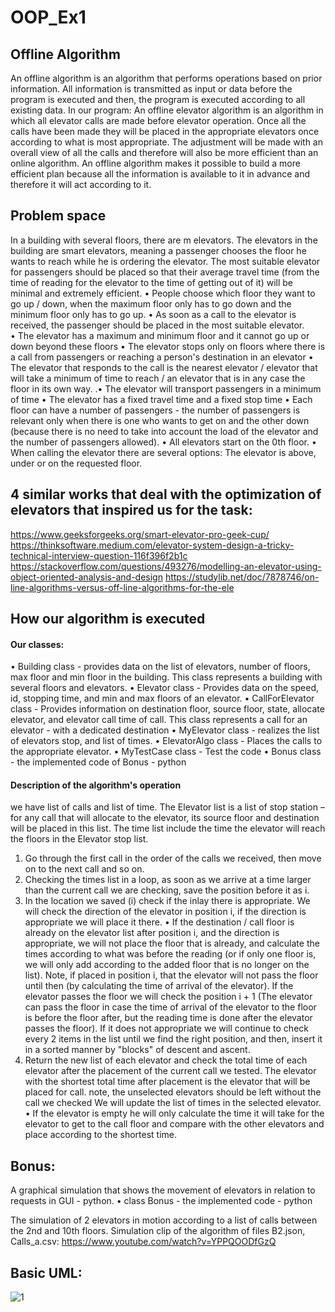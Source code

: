 # OOP_Ex1

## Offline Algorithm
An offline algorithm is an algorithm that performs operations based on prior information. All information is transmitted as input or data before the program is executed and then, the program is executed according to all existing data.
In our program: An offline elevator algorithm is an algorithm in which all elevator calls are made before elevator operation. Once all the calls have been made they will be placed in the appropriate elevators once according to what is most appropriate. The adjustment will be made with an overall view of all the calls and therefore will also be more efficient than an online algorithm.
An offline algorithm makes it possible to build a more efficient plan because all the information is available to it in advance and therefore it will act according to it.


## Problem space
In a building with several floors, there are m elevators. The elevators in the building are smart elevators, meaning a passenger chooses the floor he wants to reach while he is ordering the elevator.
The most suitable elevator for passengers should be placed so that their average travel time (from the time of reading for the elevator to the time of getting out of it) will be minimal and extremely efficient.
• People choose which floor they want to go up / down, when the maximum floor                                             only has to go down and the minimum floor only has to go up.
• As soon as a call to the elevator is received, the passenger should be placed in the most suitable elevator.  
• The elevator has a maximum and minimum floor and it cannot go up or down beyond these floors
• The elevator stops only on floors where there is a call from passengers or reaching a person's destination in an elevator
• The elevator that responds to the call is the nearest elevator / elevator that will take a minimum of time to reach / an elevator that is in any case the floor in its own way.
.• The elevator will transport passengers in a minimum of time
• The elevator has a fixed travel time and a fixed stop time 
• Each floor can have a number of passengers - the number of passengers is relevant only when there is one who wants to get on and the other down (because there is no need to take into account the load of the elevator and the number of passengers allowed).
• All elevators start on the 0th floor.
• When calling the elevator there are several options: The elevator is above, under or on the requested floor.


## 4 similar works that deal with the optimization of elevators that inspired us for the task:
https://www.geeksforgeeks.org/smart-elevator-pro-geek-cup/
https://thinksoftware.medium.com/elevator-system-design-a-tricky-technical-interview-question-116f396f2b1c
https://stackoverflow.com/questions/493276/modelling-an-elevator-using-object-oriented-analysis-and-design
https://studylib.net/doc/7878746/on-line-algorithms-versus-off-line-algorithms-for-the-ele


## How our algorithm is executed
#### Our classes:
•	Building class - provides data on the list of elevators, number of floors, max floor and min floor in the building. This class represents a building with several floors and elevators.
•	Elevator class - Provides data on the speed, id, stopping time, and min and max floors of an elevator.
•	CallForElevator class - Provides information on destination floor, source floor, state, allocate elevator, and elevator call time of call. This class represents a call for an elevator - with a dedicated destination
•	MyElevator class - realizes the list of elevators stop, and list of times. 
•	ElevatorAlgo class - Places the calls to the appropriate elevator. 
•	MyTestCase class - Test the code
•	Bonus class - the implemented code of Bonus - python

#### Description of the algorithm's operation
we have list of calls and list of time. 
The Elevator list is a list of stop station – for any call that will allocate to the elevator, its source floor and destination will be placed in this list.
The time list include the time the elevator will reach the floors in the Elevator stop list.
1) Go through the first call in the order of the calls we received, then move on to the next call and so on.
2) Checking the times list in a loop, as soon as we arrive at a time larger than the current call we are checking, save the position before it as i.
3) In the location we saved (i) check if the inlay there is appropriate. We will check the direction of the elevator in position i, if the direction is appropriate we will place it there.
 • If the destination / call floor is already on the elevator list after position i, and the direction is appropriate, we will not place the floor that is already, and calculate the times according to what was before the reading (or if only one floor is, we will only add according to the added floor that is no longer on the list).
Note, if placed in position i, that the elevator will not pass the floor until then (by calculating the time of arrival of the elevator). If the elevator passes the floor we will check the position i + 1 (The elevator can pass the floor in case the time of arrival of the elevator to the floor is before the floor after, but the reading time is done after the elevator passes the floor).
If it does not appropriate  we will continue to check every 2 items in the list until we find the right position, and then, insert it in a sorted manner by "blocks" of descent and ascent. 
 4) Return the new list of each elevator and check the total time of each elevator after the placement of the current call we tested. The elevator with the shortest total time after placement is the elevator that will be placed for call.
note, the unselected elevators should be left without the call we checked
We will update the list of times in the selected elevator.
• If the elevator is empty he will only calculate the time it will take for the elevator to get to the call floor and compare with the other elevators and place according to the shortest time.

## Bonus:
A graphical simulation that shows the movement of elevators in relation to requests in GUI - python. 
•	class Bonus - the implemented code - python

The simulation of 2 elevators in motion according to a list of calls between the 2nd and 10th floors.
Simulation clip of the algorithm of files B2.json, Calls_a.csv:
https://www.youtube.com/watch?v=YPPQOODfGzQ

## Basic UML:

![1](https://user-images.githubusercontent.com/93534494/146739100-d67cadcd-8883-4627-aa3d-0b6aedd3fbea.jpg)


       






